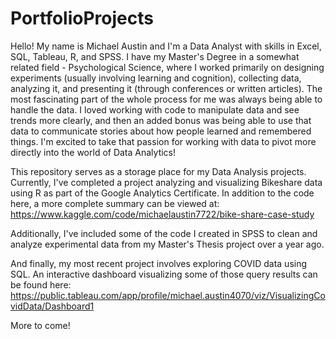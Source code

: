 # PortfolioProjects

Hello! My name is Michael Austin and I'm a Data Analyst with skills in Excel, SQL, Tableau, R, and SPSS. I have my Master's Degree in a somewhat related field - Psychological Science, where I worked primarily on designing experiments (usually involving learning and cognition), collecting data, analyzing it, and presenting it (through conferences or written articles). The most fascinating part of the whole process for me was always being able to handle the data. I loved working with code to manipulate data and see trends more clearly, and then an added bonus was being able to use that data to communicate stories about how people learned and remembered things. I'm excited to take that passion for working with data to pivot more directly into the world of Data Analytics!

This repository serves as a storage place for my Data Analysis projects. Currently, I've completed a project analyzing and visualizing Bikeshare data using R as part of the Google Analytics Certificate. In addition to the code here, a more complete summary can be viewed at: 
https://www.kaggle.com/code/michaelaustin7722/bike-share-case-study

Additionally, I've included some of the code I created in SPSS to clean and analyze experimental data from my Master's Thesis project over a year ago.

And finally, my most recent project involves exploring COVID data using SQL. An interactive dashboard visualizing some of those query results can be found here: https://public.tableau.com/app/profile/michael.austin4070/viz/VisualizingCovidData/Dashboard1

More to come!
